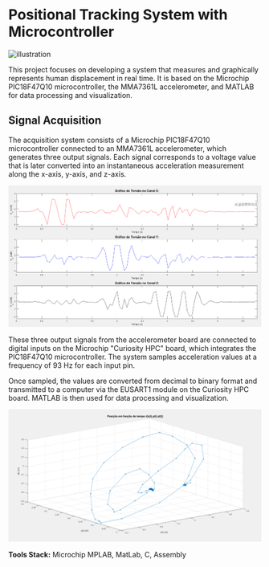 # Positional Tracking System with Microcontroller  

![illustration](acquisition_system1.png)

This project focuses on developing a system that measures and graphically represents human displacement in real time. It is based on the Microchip PIC18F47Q10 microcontroller, the MMA7361L accelerometer, and MATLAB for data processing and visualization.  

## Signal Acquisition  

The acquisition system consists of a Microchip PIC18F47Q10 microcontroller connected to an MMA7361L accelerometer, which generates three output signals. Each signal corresponds to a voltage value that is later converted into an instantaneous acceleration measurement along the x-axis, y-axis, and z-axis.  

![illustration](x_y_z_voltage_waves.png)

These three output signals from the accelerometer board are connected to digital inputs on the Microchip "Curiosity HPC" board, which integrates the PIC18F47Q10 microcontroller. The system samples acceleration values at a frequency of 93 Hz for each input pin.  

Once sampled, the values are converted from decimal to binary format and transmitted to a computer via the EUSART1 module on the Curiosity HPC board. MATLAB is then used for data processing and visualization.  

![illustration](circular_tracking.png)

**Tools Stack:** Microchip MPLAB, MatLab, C, Assembly

